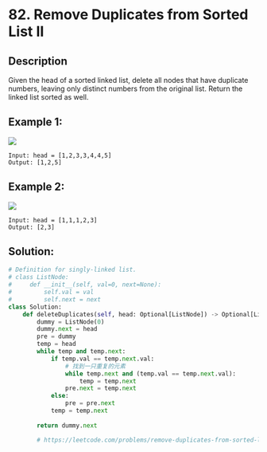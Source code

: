 # 82. Remove Duplicates from Sorted List II

## Description
Given the head of a sorted linked list, delete all nodes that have duplicate numbers, leaving only distinct numbers from the original list. Return the linked list sorted as well.

## Example 1:

<img src = "https://assets.leetcode.com/uploads/2021/01/04/linkedlist1.jpg">

```
Input: head = [1,2,3,3,4,4,5]
Output: [1,2,5]
```

## Example 2:

<img src = "https://assets.leetcode.com/uploads/2021/01/04/linkedlist2.jpg">

```
Input: head = [1,1,1,2,3]
Output: [2,3]
```

## Solution:
```py
# Definition for singly-linked list.
# class ListNode:
#     def __init__(self, val=0, next=None):
#         self.val = val
#         self.next = next
class Solution:
    def deleteDuplicates(self, head: Optional[ListNode]) -> Optional[ListNode]:
        dummy = ListNode(0)
        dummy.next = head
        pre = dummy
        temp = head
        while temp and temp.next:
            if temp.val == temp.next.val:
                # 找到一只重复的元素
                while temp.next and (temp.val == temp.next.val):
                    temp = temp.next
                pre.next = temp.next
            else:
                pre = pre.next
            temp = temp.next
            
        return dummy.next

        # https://leetcode.com/problems/remove-duplicates-from-sorted-list-ii/solutions/4161986/easy-code-in-python-o-n/
```